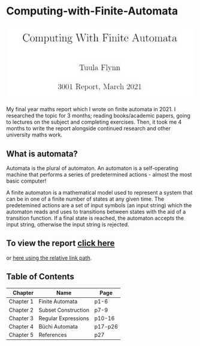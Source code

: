 # Computing-with-Finite-Automata
![Report Heading](heading.JPG)

My final year maths report which I wrote on finite automata in 2021. 
I researched the topic for 3 months; reading books/academic papers, going to
lectures on the subject and completing exercises. Then,
it took me 4 months to write the report alongside continued research and
other university maths work. 

## What is automata?
Automata is the plural of automaton. 
An automaton is a self-operating machine that performs a series of predetermined actions - 
almost the most basic computer! 

A finite automaton is a mathematical model
used to represent a system that can be in one of a finite number of states at 
any given time.
The predetemined actions are a set of input symbols (an input string)
which the automaton reads 
and uses to transitions between states with the aid of a transition function.
If a final state is reached, the automaton accepts the input string,
otherwise the input string is rejected. 


## To view the report [click here](https://github.com/tuulaflynn/Computing-with-Finite-Automata/blob/master/computing_with_finite_automata_report.pdf)
or [here using the relative link path](computing_with_finite_automata_report.pdf).

## Table of Contents
| Chapter   | Name                | Page    |
|----------:|---------------------|---------|
| Chapter 1 | Finite Automata     | p1-6    |
| Chapter 2 | Subset Construction | p7-9    |
| Chapter 3 | Regular Expressions | p10-16  |
| Chapter 4 | Büchi Automata      | p17-p26 |
| Chapter 5 | References          | p27     |
